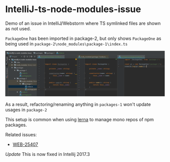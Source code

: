 # IntelliJ-ts-node-modules-issue

Demo of an issue in IntelliJ/Webstorm where TS symlinked files are shown as not used. 

`PackageOne` has been imported in package-2, but only shows `PackageOne` as being used in 
`package-2\node_modules\package-1\index.ts`

![TS packages](intellij-issue.png)

As a result, refactoring/renaming anything in `packages-1` won't update usages in `package-2`

This setup is common when using [lerna](https://github.com/lerna/lerna) to manage mono repos of npm packages. 

Related issues: 
 - [WEB-25407](https://youtrack.jetbrains.com/issue/WEB-25407#u=1486700121816)
 
 *Update* This is now fixed in Intellij 2017.3
